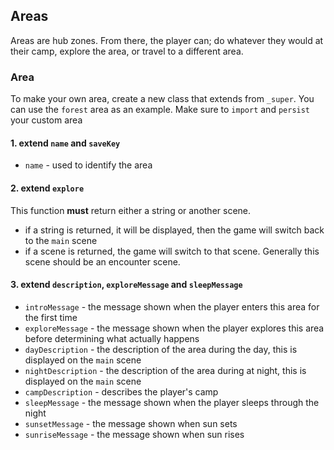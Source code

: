 ## Areas

Areas are hub zones. From there, the player can; do whatever they would at their camp, explore the area, or travel to a different area.

### Area

To make your own area, create a new class that extends from `_super`. You can use the `forest` area as an example.
Make sure to `import` and `persist` your custom area

#### 1. extend `name` and `saveKey`
  - `name` - used to identify the area

#### 2. extend `explore`
This function **must** return either a string or another scene.
  - if a string is returned, it will be displayed, then the game will switch back to the `main` scene
  - if a scene is returned, the game will switch to that scene. Generally this scene should be an encounter scene.

#### 3. extend `description`, `exploreMessage` and `sleepMessage`
  - `introMessage` - the message shown when the player enters this area for the first time
  - `exploreMessage` - the message shown when the player explores this area before determining what actually happens
  - `dayDescription` - the description of the area during the day, this is displayed on the `main` scene
  - `nightDescription` - the description of the area during at night, this is displayed on the `main` scene
  - `campDescription` - describes the player's camp
  - `sleepMessage` - the message shown when the player sleeps through the night
  - `sunsetMessage` - the message shown when sun sets
  - `sunriseMessage` - the message shown when sun rises